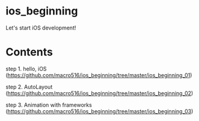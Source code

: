 # ios_beginning
Let's start iOS development!

# Contents
step 1. hello, iOS
(https://github.com/macro516/ios_beginning/tree/master/ios_beginning_01)

step 2. AutoLayout
(https://github.com/macro516/ios_beginning/tree/master/ios_beginning_02)

step 3. Animation with frameworks
(https://github.com/macro516/ios_beginning/tree/master/ios_beginning_03)
